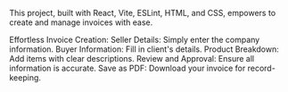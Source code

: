 This project, built with React, Vite, ESLint, HTML, and CSS, empowers to create and manage invoices with ease.

Effortless Invoice Creation:
Seller Details: Simply enter the company information.
Buyer Information: Fill in client's details.
Product Breakdown: Add items with clear descriptions.
Review and Approval: Ensure all information is accurate.
Save as PDF: Download your invoice for record-keeping.
